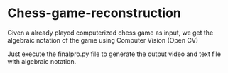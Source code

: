 # Chess-game-reconstruction

Given a already played computerized chess game as input, we get the algebraic notation of the game using Computer Vision (Open CV)

Just execute the finalpro.py file to generate the output video and text file with algebraic notation.
